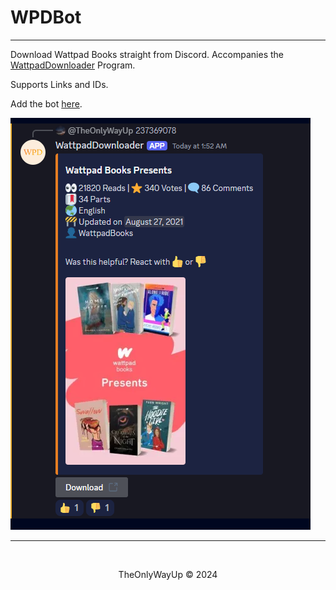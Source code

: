 # WPDBot
---
Download Wattpad Books straight from Discord. Accompanies the [WattpadDownloader](https://github.com/TheOnlyWayUp/WattpadDownloader) Program.

Supports Links and IDs.

Add the bot [here](https://discord.com/oauth2/authorize?client_id=1292173380065296395&permissions=274878285888&scope=bot%20applications.commands).

![](./images/demo.png)

---

<br>

<div align="center">
    <p>TheOnlyWayUp © 2024</p>
</div>